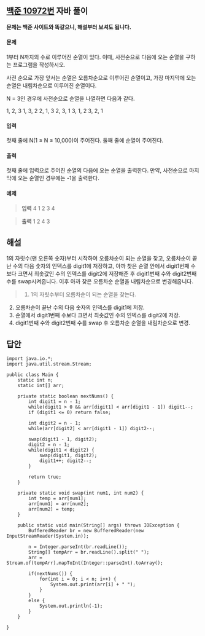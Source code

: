 ## [백준 10972번](https://www.acmicpc.net/problem/10972) 자바 풀이

**문제는 백준 사이트와 똑같으니, 해설부터 보셔도 됩니다.**

#### 문제
1부터 N까지의 수로 이루어진 순열이 있다. 이때, 사전순으로 다음에 오는 순열을 구하는 프로그램을 작성하시오.

사전 순으로 가장 앞서는 순열은 오름차순으로 이루어진 순열이고, 가장 마지막에 오는 순열은 내림차순으로 이루어진 순열이다.

N = 3인 경우에 사전순으로 순열을 나열하면 다음과 같다.

1, 2, 3
1, 3, 2
2, 1, 3
2, 3, 1
3, 1, 2
3, 2, 1

#### 입력
첫째 줄에 N(1 ≤ N ≤ 10,000)이 주어진다. 둘째 줄에 순열이 주어진다.

#### 출력
첫째 줄에 입력으로 주어진 순열의 다음에 오는 순열을 출력한다. 만약, 사전순으로 마지막에 오는 순열인 경우에는 -1을 출력한다.

#### 예제
> **입력**
4
1 2 3 4

> **출력**
1 2 4 3

## 해설
1의 자릿수(맨 오른쪽 숫자)부터 시작하여 오름차순이 되는 순열을 찾고, 오름차순이 끝난 수의 다음 숫자의 인덱스를 digit1에 저장하고, 아까 찾은 순열 안에서 digit1번째 수보다 크면서 최솟값인 수의 인덱스를 digit2에 저장해준 후 digit1번째 수와 digit2번째 수를 swap시켜줍니다. 이후 아까 찾은 오름차순 순열을 내림차순으로 변경해줍니다.

> 1. 1의 자릿수부터 오름차순이 되는 순열을 찾는다.
2. 오름차순이 끝난 수의 다음 숫자의 인덱스를 digit1에 저장.
3. 순열에서 digit1번째 수보다 크면서 최솟값인 수의 인덱스를 digit2에 저장.
4. digit1번째 수와 digit2번째 수를 swap 후 오름차순 순열을 내림차순으로 변경.

## 답안
```
import java.io.*;
import java.util.stream.Stream;

public class Main {
	static int n;
	static int[] arr;
	
	private static boolean nextNums() {
		int digit1 = n - 1;
		while(digit1 > 0 && arr[digit1] < arr[digit1 - 1]) digit1--;
		if (digit1 <= 0) return false;
		
		int digit2 = n - 1;
		while(arr[digit2] < arr[digit1 - 1]) digit2--;
		
		swap(digit1 - 1, digit2);
		digit2 = n - 1;
		while(digit1 < digit2) {
			swap(digit1, digit2);
			digit1++; digit2--;
		}
		
		return true;
	}
	
	private static void swap(int num1, int num2) {
		int temp = arr[num1];
		arr[num1] = arr[num2];
		arr[num2] = temp;
	}

	public static void main(String[] args) throws IOException {
		BufferedReader br = new BufferedReader(new InputStreamReader(System.in));
		
		n = Integer.parseInt(br.readLine());
		String[] tempArr = br.readLine().split(" ");
		arr = Stream.of(tempArr).mapToInt(Integer::parseInt).toArray();
		
		if(nextNums()) {
			for(int i = 0; i < n; i++) {
				System.out.print(arr[i] + " ");
			}
		}
		else {
			System.out.println(-1);
		}
	}

}
```
